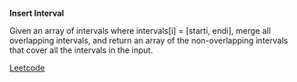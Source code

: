 **Insert Interval**

Given an array of intervals where intervals[i] = [starti, endi], merge all overlapping intervals, and return an array of the non-overlapping intervals that cover all the intervals in the input.

[Leetcode](https://leetcode.com/problems/insert-interval/description/?envType=study-plan-v2&envId=top-interview-150)
